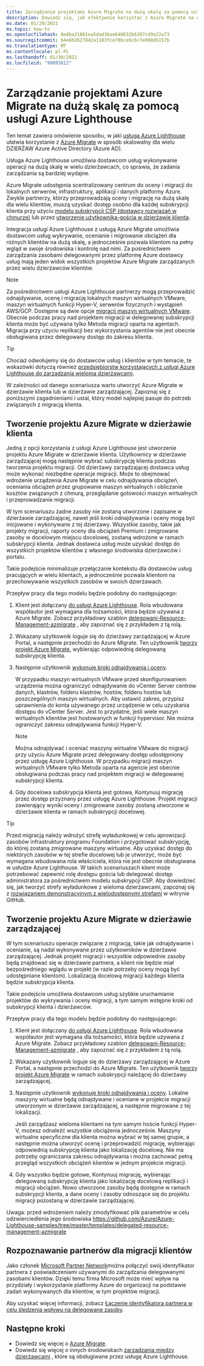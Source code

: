 ```yaml
---
title: Zarządzanie projektami Azure Migrate na dużą skalę za pomocą usługi Azure Lighthouse
description: Dowiedz się, jak efektywnie korzystać z Azure Migrate na delegowanych zasobach klientów.
ms.date: 01/29/2021
ms.topic: how-to
ms.openlocfilehash: 8e8ba21881ea5dad36ae640632b6307cd9a22a73
ms.sourcegitcommit: b4e6b2627842a1183fce78bce6c6c7e088d6157b
ms.translationtype: MT
ms.contentlocale: pl-PL
ms.lasthandoff: 01/30/2021
ms.locfileid: "99093612"
---
```

# <a name="manage-azure-migrate-projects-at-scale-with-azure-lighthouse"></a>Zarządzanie projektami Azure Migrate na dużą skalę za pomocą usługi Azure Lighthouse

Ten temat zawiera omówienie sposobu, w jaki [usługa Azure Lighthouse](../overview.md) ułatwia korzystanie z [Azure Migrate](../../migrate/migrate-services-overview.md) w sposób skalowalny dla wielu DZIERŻAW Azure Active Directory (Azure AD).

Usługa Azure Lighthouse umożliwia dostawcom usług wykonywanie operacji na dużą skalę w wielu dzierżawcach, co sprawia, że zadania zarządzania są bardziej wydajne.

Azure Migrate udostępnia scentralizowany centrum do oceny i migracji do lokalnych serwerów, infrastruktury, aplikacji i danych platformy Azure. Zwykle partnerzy, którzy przeprowadzają oceny i migrację na dużą skalę dla wielu klientów, muszą uzyskać dostęp osobno dla każdej subskrypcji klienta przy użyciu [modelu subskrypcji CSP (dostawcy rozwiązań w chmurze)](/partner-center/customers-revoke-admin-privileges) lub przez [utworzenie użytkownika-gościa w dzierżawie klienta](../../active-directory/external-identities/what-is-b2b.md).

Integracja usługi Azure Lighthouse z usługą Azure Migrate umożliwia dostawcom usług wykrywanie, ocenianie i migrowanie obciążeń dla różnych klientów na dużą skalę, a jednocześnie pozwala klientom na pełny wgląd w swoje środowiska i kontrolę nad nimi. Za pośrednictwem zarządzania zasobami delegowanymi przez platformę Azure dostawcy usług mają jeden widok wszystkich projektów Azure Migrate zarządzanych przez wielu dzierżawców klientów.

> [!NOTE]
> Za pośrednictwem usługi Azure Lighthouse partnerzy mogą przeprowadzić odnajdywanie, ocenę i migrację lokalnych maszyn wirtualnych VMware, maszyn wirtualnych funkcji Hyper-V, serwerów fizycznych i wystąpień AWS/GCP. Dostępne są dwie opcje [migracji maszyn wirtualnych VMware](../../migrate/server-migrate-overview.md). Obecnie podczas pracy nad projektem migracji w delegowanej subskrypcji klienta może być używana tylko Metoda migracji oparta na agentach. Migracja przy użyciu replikacji bez wykorzystania agentów nie jest obecnie obsługiwana przez delegowany dostęp do zakresu klienta.

> [!TIP]
> Chociaż odwołujemy się do dostawców usług i klientów w tym temacie, te wskazówki dotyczą również [przedsiębiorstw korzystających z usługi Azure Lighthouse do zarządzania wieloma dzierżawcami](../concepts/enterprise.md).

W zależności od danego scenariusza warto utworzyć Azure Migrate w dzierżawie klienta lub w dzierżawie zarządzającej. Zapoznaj się z poniższymi zagadnieniami i ustal, który model najlepiej pasuje do potrzeb związanych z migracją klienta.

## <a name="create-an-azure-migrate-project-in-the-customer-tenant"></a>Tworzenie projektu Azure Migrate w dzierżawie klienta

Jedną z opcji korzystania z usługi Azure Lighthouse jest utworzenie projektu Azure Migrate w dzierżawie klienta. Użytkownicy w dzierżawie zarządzającej mogą następnie wybrać subskrypcję klienta podczas tworzenia projektu migracji. Od dzierżawy zarządzającej dostawca usług może wykonać niezbędne operacje migracji. Może to obejmować wdrożenie urządzenia Azure Migrate w celu odnajdywania obciążeń, oceniania obciążeń przez grupowanie maszyn wirtualnych i obliczanie kosztów związanych z chmurą, przeglądanie gotowości maszyn wirtualnych i przeprowadzanie migracji.

W tym scenariuszu żadne zasoby nie zostaną utworzone i zapisane w dzierżawie zarządzającej, nawet jeśli kroki odnajdywania i oceny mogą być inicjowane i wykonywane z tej dzierżawy. Wszystkie zasoby, takie jak projekty migracji, raporty oceny dla obciążeń Premium i zmigrowane zasoby w docelowym miejscu docelowej, zostaną wdrożone w ramach subskrypcji klienta. Jednak dostawca usług może uzyskać dostęp do wszystkich projektów klientów z własnego środowiska dzierżawców i portalu.

Takie podejście minimalizuje przełączanie kontekstu dla dostawców usług pracujących w wielu klientach, a jednocześnie pozwala klientom na przechowywanie wszystkich zasobów w swoich dzierżawach.

Przepływ pracy dla tego modelu będzie podobny do następującego:

1. Klient jest dołączany [do usługi Azure Lighthouse](onboard-customer.md). Rola wbudowana współautor jest wymagana dla tożsamości, która będzie używana z Azure Migrate. Zobacz przykładowy szablon [delegowani-Resource-Management-azmigrate](https://github.com/Azure/Azure-Lighthouse-samples/tree/master/templates/delegated-resource-management-azmigrate) , aby zapoznać się z przykładem z tą rolą.
1. Wskazany użytkownik loguje się do dzierżawy zarządzającej w Azure Portal, a następnie przechodzi do Azure Migrate. Ten użytkownik [tworzy projekt Azure Migrate](../../migrate/create-manage-projects.md), wybierając odpowiednią delegowaną subskrypcję klienta.
1. Następnie użytkownik [wykonuje kroki odnajdywania i oceny](../../migrate/tutorial-discover-vmware.md).

   W przypadku maszyn wirtualnych VMware przed skonfigurowaniem urządzenia można ograniczyć odnajdywanie do vCenter Server centrów danych, klastrów, folderu klastrów, hostów, folderu hostów lub poszczególnych maszyn wirtualnych. Aby ustawić zakres, przypisz uprawnienia do konta używanego przez urządzenie w celu uzyskania dostępu do vCenter Server. Jest to przydatne, jeśli wiele maszyn wirtualnych klientów jest hostowanych w funkcji hypervisor. Nie można ograniczyć zakresu odnajdywania funkcji Hyper-V.

    > [!NOTE]
    > Można odnajdywać i oceniać maszyny wirtualne VMware do migracji przy użyciu Azure Migrate przez delegowany dostęp udostępniony przez usługę Azure Lighthouse. W przypadku migracji maszyn wirtualnych VMware tylko Metoda oparta na agencie jest obecnie obsługiwana podczas pracy nad projektem migracji w delegowanej subskrypcji klienta.

1. Gdy docelowa subskrypcja klienta jest gotowa, Kontynuuj migrację przez dostęp przyznany przez usługę Azure Lighthouse. Projekt migracji zawierający wyniki oceny i zmigrowane zasoby zostaną utworzone w dzierżawie klienta w ramach subskrypcji docelowej.

> [!TIP]
> Przed migracją należy wdrożyć strefę wyładunkowej w celu aprowizacji zasobów infrastruktury programu Foundation i przygotować subskrypcję, do której zostaną zmigrowane maszyny wirtualne. Aby uzyskać dostęp do niektórych zasobów w tej strefie docelowej lub je utworzyć, może być wymagana wbudowana rola właściciela, która nie jest obecnie obsługiwana w usłudze Azure Lighthouse. W takich scenariuszach klient może potrzebować zapewnić rolę dostępu gościa lub delegować dostęp administratora za pośrednictwem modelu subskrypcji CSP. Aby dowiedzieć się, jak tworzyć strefy wyładunkowe z wieloma dzierżawcami, zapoznaj się z [rozwiązaniem demonstracyjnym z wielodostępnymi strefami](https://github.com/Azure/Multi-tenant-Landing-Zones) w witrynie GitHub.

## <a name="create-an-azure-migrate-project-in-the-managing-tenant"></a>Tworzenie projektu Azure Migrate w dzierżawie zarządzającej

W tym scenariuszu operacje związane z migracją, takie jak odnajdywanie i ocenianie, są nadal wykonywane przez użytkowników w dzierżawie zarządzającej. Jednak projekt migracji i wszystkie odpowiednie zasoby będą znajdować się w dzierżawie partnera, a klient nie będzie miał bezpośredniego wglądu w projekt (w razie potrzeby oceny mogą być udostępniane klientom). Lokalizacją docelową migracji każdego klienta będzie subskrypcja klienta.

Takie podejście umożliwia dostawcom usług szybkie uruchamianie projektów do wykrywania i oceny migracji, a tym samym wstępne kroki od subskrypcji klienta i dzierżawców.

Przepływ pracy dla tego modelu będzie podobny do następującego:

1. Klient jest dołączany [do usługi Azure Lighthouse](onboard-customer.md). Rola wbudowana współautor jest wymagana dla tożsamości, która będzie używana z Azure Migrate. Zobacz przykładowy szablon [delegowani-Resource-Management-azmigrate](https://github.com/Azure/Azure-Lighthouse-samples/tree/master/templates/delegated-resource-management-azmigrate) , aby zapoznać się z przykładem z tą rolą.
1. Wskazany użytkownik loguje się do dzierżawy zarządzającej w Azure Portal, a następnie przechodzi do Azure Migrate. Ten użytkownik [tworzy projekt Azure Migrate](../../migrate/create-manage-projects.md) w ramach subskrypcji należącej do dzierżawy zarządzającej.
1. Następnie użytkownik [wykonuje kroki odnajdywania i oceny](../../migrate/tutorial-discover-vmware.md). Lokalne maszyny wirtualne będą odnajdywane i oceniane w projekcie migracji utworzonym w dzierżawie zarządzającej, a następnie migrowane z tej lokalizacji.

   Jeśli zarządzasz wieloma klientami na tym samym hoście funkcji Hyper-V, możesz odnaleźć wszystkie obciążenia jednocześnie. Maszyny wirtualne specyficzne dla klienta można wybrać w tej samej grupie, a następnie można utworzyć ocenę i przeprowadzić migrację, wybierając odpowiednią subskrypcję klienta jako lokalizację docelową. Nie ma potrzeby ograniczania zakresu odnajdywania i można zachować pełną przegląd wszystkich obciążeń klientów w jednym projekcie migracji.

1. Gdy wszystko będzie gotowe, Kontynuuj migrację, wybierając delegowaną subskrypcję klienta jako lokalizację docelową replikacji i migracji obciążeń. Nowo utworzone zasoby będą dostępne w ramach subskrypcji klienta, a dane oceny i zasoby odnoszące się do projektu migracji pozostaną w dzierżawie zarządzającej.

Uwaga: przed wdrożeniem należy zmodyfikować plik parametrów w celu odzwierciedlenia jego środowiska https://github.com/Azure/Azure-Lighthouse-samples/tree/master/templates/delegated-resource-management-azmigrate

## <a name="partner-recognition-for-customer-migrations"></a>Rozpoznawanie partnerów dla migracji klientów

Jako członek [Microsoft Partner Network](https://partner.microsoft.com)można połączyć swój identyfikator partnera z poświadczeniami używanymi do zarządzania delegowanymi zasobami klientów. Dzięki temu firma Microsoft może mieć wpływ na przydziały i wykorzystanie platformy Azure do organizacji na podstawie zadań wykonywanych dla klientów, w tym projektów migracji.

Aby uzyskać więcej informacji, zobacz [Łączenie identyfikatora partnera w celu śledzenia wpływu na delegowane zasoby](partner-earned-credit.md).

## <a name="next-steps"></a>Następne kroki

- Dowiedz się więcej o [Azure Migrate](../../migrate/migrate-services-overview.md).
- Dowiedz się więcej o innych środowiskach [zarządzania między dzierżawcami](../concepts/cross-tenant-management-experience.md) , które są obsługiwane przez usługę Azure Lighthouse.
